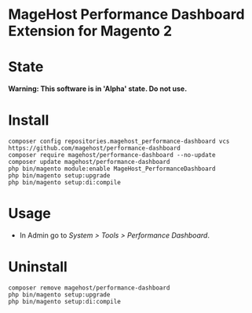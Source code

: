 MageHost Performance Dashboard Extension for Magento 2
=====================
# State #
**Warning: This software is in 'Alpha' state. Do not use.**

# Install #

```
composer config repositories.magehost_performance-dashboard vcs https://github.com/magehost/performance-dashboard
composer require magehost/performance-dashboard --no-update
composer update magehost/performance-dashboard
php bin/magento module:enable MageHost_PerformanceDashboard
php bin/magento setup:upgrade
php bin/magento setup:di:compile
```
# Usage #

* In Admin go to _System > Tools > Performance Dashboard_.

# Uninstall #
```
composer remove magehost/performance-dashboard
php bin/magento setup:upgrade
php bin/magento setup:di:compile
```
